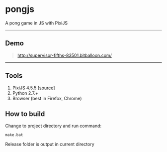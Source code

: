 ﻿# pongjs
A pong game in JS with PixiJS


----------


## Demo

> http://supervisor-fifths-83501.bitballoon.com/

----------

## Tools

 1. PixiJS 4.5.5 [[source]](https://github.com/pixijs/pixi.js)
 2. Python 2.7.+
 2. Browser (best in Firefox, Chrome)

## How to build
Change to project directory and run command:

    make.bat

Release folder is output in current directory
